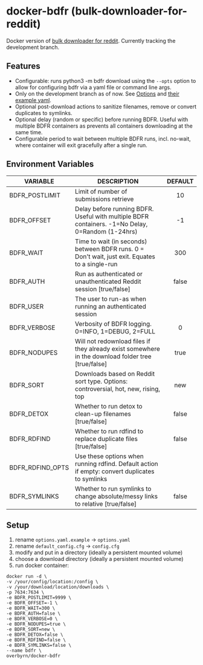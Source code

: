 # docker-bdfr (bulk-downloader-for-reddit)

Docker version of [bulk downloader for reddit](https://github.com/aliparlakci/bulk-downloader-for-reddit). Currently tracking the development branch.

## Features
 - Configurable: runs python3 -m bdfr download using the `--opts` option to allow for configuring bdfr via a yaml file or command line args.
 - Only on the development branch as of now. See [Options](https://github.com/aliparlakci/bulk-downloader-for-reddit/tree/development#options) and [their example yaml](https://github.com/aliparlakci/bulk-downloader-for-reddit/blob/development/opts_example.yaml).
 - Optional post-download actions to sanitize filenames, remove or convert duplicates to symlinks.
 - Optional delay (random or specific) before running BDFR. Useful with multiple BDFR containers as prevents all containers downloading at the same time.
 - Configurable period to wait between multiple BDFR runs, incl. no-wait, where container will exit gracefully after a single run.

## Environment Variables

| VARIABLE         | DESCRIPTION                                                                                        | DEFAULT |
|------------------|----------------------------------------------------------------------------------------------------|:-------:|
| BDFR_POSTLIMIT   | Limit of number of submissions retrieve                                                            |    10   |
| BDFR_OFFSET      | Delay before running BDFR. Useful with multiple BDFR containers. -1=No Delay, 0=Random (1-24hrs)   |    -1   |
| BDFR_WAIT        | Time to wait (in seconds) between BDFR runs. 0 = Don't wait, just exit. Equates to a single-run    |   300   |
| BDFR_AUTH        | Run as authenticated or unauthenticated Reddit session [true/false]                                |  false  |
| BDFR_USER        | The user to run-as when running an authenticated session                                           |         |
| BDFR_VERBOSE     | Verbosity of BDFR logging. 0=INFO, 1=DEBUG, 2=FULL                                                 |    0    |
| BDFR_NODUPES     | Will not redownload files if they already exist somewhere in the download folder tree [true/false] |   true  |
| BDFR_SORT        | Downloads based on Reddit sort type. Options: controversial, hot, new, rising, top                 |   new   |
| BDFR_DETOX       | Whether to run detox to clean-up filenames [true/false]                                            |  false  |
| BDFR_RDFIND      | Whether to run rdfind to replace duplicate files [true/false]                                      |  false  |
| BDFR_RDFIND_OPTS | Use these options when running rdfind. Default action if empty: convert duplicates to symlinks     |         |
| BDFR_SYMLINKS    | Whether to run symlinks to change absolute/messy links to relative [true/false]                    |  false  |


## Setup

1. rename `options.yaml.example` -> `options.yaml`
1. rename `default_config.cfg` -> `config.cfg`
2. modify and put in a directory (ideally a persistent mounted volume)
3. choose a download directory (ideally a persistent mounted volume)
4. run docker container:
```
docker run -d \  
-v /your/config/location:/config \  
-v /your/download/location/downloads \  
-p 7634:7634 \  
-e BDFR_POSTLIMIT=9999 \
-e BDFR_OFFSET=-1 \
-e BDFR_WAIT=300 \
-e BDFR_AUTH=false \
-e BDFR_VERBOSE=0 \
-e BDFR_NODUPES=true \
-e BDFR_SORT=new \
-e BDFR_DETOX=false \
-e BDFR_RDFIND=false \
-e BDFR_SYMLINKS=false \
--name bdfr \
overbyrn/docker-bdfr
```

